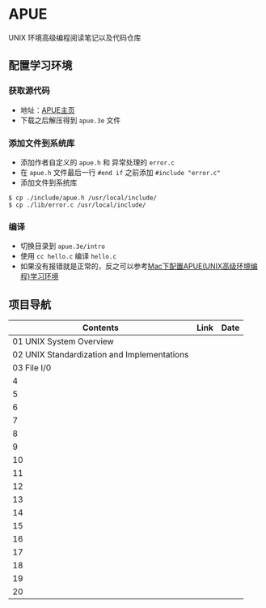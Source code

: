 # APUE

UNIX 环境高级编程阅读笔记以及代码仓库

## 配置学习环境
### 获取源代码
- 地址：[APUE主页](http://www.apuebook.com/)
- 下载之后解压得到 `apue.3e` 文件

### 添加文件到系统库
- 添加作者自定义的 `apue.h` 和 异常处理的 `error.c` 
- 在 `apue.h` 文件最后一行 `#end if` 之前添加 `#include "error.c"`
- 添加文件到系统库

```shell
$ cp ./include/apue.h /usr/local/include/
$ cp ./lib/error.c /usr/local/include/
```
### 编译
- 切换目录到 `apue.3e/intro`
- 使用 `cc hello.c` 编译 `hello.c`
- 如果没有报错就是正常的，反之可以参考[Mac下配置APUE(UNIX高级环境编程)学习环境](http://www.jianshu.com/p/62e81768052c)

## 项目导航

| Contents | Link | Date |
| --- | --- | --- |
| 01 UNIX System Overview |  |  |
| 02 UNIX Standardization and Implementations |  |  |
| 03 File I/0 |  |  |
| 4 |  |  |
| 5 |  |  |
| 6 |  |  |
| 7 |  |  |
| 8 |  |  |
| 9 |  |  |
| 10 |  |  |
| 11 |  |  |
| 12 |  |  |
| 13 |  |  |
| 14 |  |  |
| 15 |  |  |
| 16 |  |  |
| 17 |  |  |
| 18 |  |  |
| 19 |  |  |
| 20 |  |  |

